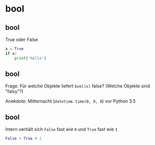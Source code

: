 # bool

## bool

True oder False

```py
a = True
if a:
    print('hello')
```

## bool

Frage: Für welche Objekte liefert `bool(x)` false? (Welche Objekte sind "falsy"?)

Anekdote: Mitternacht (`datetime.time(0, 0, 0`) vor Python 3.5

## bool

Intern verhält sich `False` fast wie `0` und `True` fast wie `1`

```py
False + True # 1
```
